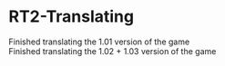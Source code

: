 # RT2-Translating
Finished translating the 1.01 version of the game                   
Finished translating the 1.02 + 1.03 version of the game            
